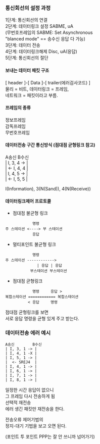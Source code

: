 ### 통신회선의 설정 과정 
1단계: 통신회선의 연결  
2단계: 데이터링크 설정 SABME, uA  
(무번호프레임의 SABME: Set Asynchronous  
"blanced mode" == 송수신 응답 다 가능)  
3단계: 데이터 전송  
4단계: 데이터링크해제 Disc, uA(응답)  
5단계: 통신회선의 절단  
  
#### 보내는 데이터 패킷 구조 
[ header ]-[ Data ]-[ trailer(에러검사코드) ]  
물리 = 비트, 데이터링크 = 프레임,  
네트워크 = 패킷이라고 부름.  
  
#### 프레임의 종류 
정보프레임  
감독프레임  
무번호프레임  

#### 데이터전송 구간 통신방식 (점대점 균형링크 참고) 
A송신        B수신  
| I, 3, 4 -> |  
| <- I, 4, 4 |  
| I, 4, 5 -> |  
| <- I, 5, 5 |  
  
I(Information), 3(N(Sand)), 4(N(Receive))   
  
#### 데이터링크제어 프로토콜 
- 점대점 불균형 링크 
```
            명령 
주 스테이션 <----> 부 스테이션 
            응답
```
- 멀티포인트 불균형 링크 
```
            명령
주 스테이션 ------------>
              | 응답 | 응답
           부스테이션 부스테이션 
```
- 점대점 균형링크 
```
            명령     응답 > 
복합스테이션 ============ 복합스테이션 
          < 응답     명령
```
점대점 균형링크를 보면  
서로 응답 명령을 균형 있게 주고 받는다.  
  
### 데이터전송 에러 예시 
```
A송신        B수신  
| I, 3, 1 -> |  
| I, 4, 1 -X |  
| I, 5, 1 -> |  
|  <- SREJ4  |  
| I, 4, 1 -> |  
| I, 6, 1 -> | 
| I, 7, 1 -> | 
| I, 8, 1 -> | 
```
일정한 시간 응답이 없으니  
그 프레임 다시 전송하게 됨  
선택적 재전송  
에러 생긴 패킷만 재전송을 한다.  
  
전송오류 제어기법의  
정지-대기 기법을 보고 오면 된다.  
  
(포인트 투 포인트 PPP는 잘 안 쓰니까 넘어가기)  
  

